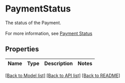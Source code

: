 # PaymentStatus

The status of the Payment. <br><br>For more information, see [Payment Status](/guides/payments/payment-status/)

## Properties

Name | Type | Description | Notes
------------ | ------------- | ------------- | -------------

[[Back to Model list]](../README.md#documentation-for-models) [[Back to API list]](../README.md#documentation-for-api-endpoints) [[Back to README]](../README.md)


